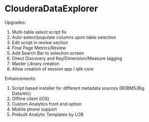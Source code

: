 # ClouderaDataExplorer

Upgrades:
1) Multi-table select script fix
2) Auto-select/populate columns upon table selection 
3) Edit script in review section
4) Final Page Metrics/Review
5) Add Search Bar to selection screen
6) Direct Discovery and Key/Dimension/Measure tagging
7) Master Library creation
8) Allow creation of session app / qlik core

Enhancements:
1) Script based installer for different metadata sources (RDBMS/Big Data/etc)
2) Offline client (iOS)
3) Custom Analytics front end option
4) Mobile phone support
5) Prebuilt Analytic Templates by LOB

